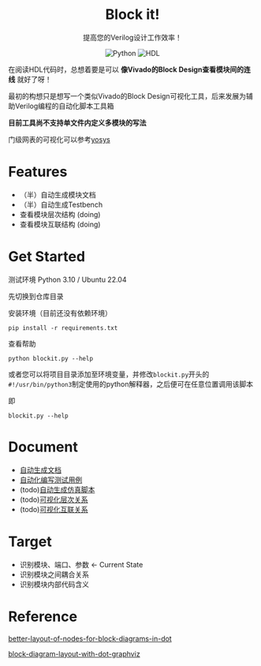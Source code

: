 <h1 align="center">
    Block it!
    <br>
</h1>

<p align="center">
  提高您的Verilog设计工作效率！
</p>

<p align="center">
    <img alt="Python" src="https://img.shields.io/badge/Python-3776AB?style=for-the-badge&logo=python&logoColor=white"></a>
    <img alt="HDL" src="https://img.shields.io/badge/Verilog-155489?style=for-the-badge"></a>
</p>


在阅读HDL代码时，总想着要是可以 **像Vivado的Block Design查看模块间的连线** 就好了呀！

最初的构想只是想写一个类似Vivado的Block Design可视化工具，后来发展为辅助Verilog编程的自动化脚本工具箱

**目前工具尚不支持单文件内定义多模块的写法**

门级网表的可视化可以参考[yosys](https://github.com/YosysHQ/yosys)

# Features

- （半）自动生成模块文档
- （半）自动生成Testbench
- 查看模块层次结构 (doing)
- 查看模块互联结构 (doing)

# Get Started

测试环境 Python 3.10 / Ubuntu 22.04

先切换到仓库目录

安装环境（目前还没有依赖环境）

```
pip install -r requirements.txt
```

查看帮助

```
python blockit.py --help
```

或者您可以将项目目录添加至环境变量，并修改`blockit.py`开头的`#!/usr/bin/python3`制定使用的python解释器，之后便可在任意位置调用该脚本

即

```
blockit.py --help
```

# Document

- [自动生成文档](./doc/auto_doc.md)
- [自动化编写测试用例](./doc/auto_testbench.md)
- (todo)[自动生成仿真脚本](./doc/auto_simulation.md)
- (todo)[可视化层次关系](./doc/visualize_hirearchy.md)
- (todo)[可视化互联关系](./doc/visualize_connections.md)

# Target

- 识别模块、端口、参数 <- Current State
- 识别模块之间耦合关系
- 识别模块内部代码含义

# Reference 

[better-layout-of-nodes-for-block-diagrams-in-dot](https://stackoverflow.com/questions/8042801/better-layout-of-nodes-for-block-diagrams-in-dot)

[block-diagram-layout-with-dot-graphviz](https://stackoverflow.com/questions/7922960/block-diagram-layout-with-dot-graphviz)